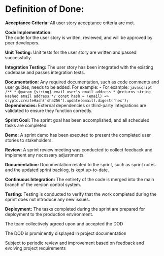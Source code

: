 # Definition of Done:

**Acceptance Criteria:** 
All user story acceptance criteria are met.

**Code Implementation:**  
The code for the user story is written, reviewed, and will be approved by peer developers.

**Unit Testing:** 
Unit tests for the user story are written and passed successfully.

**Integration Testing:**
The user story has been integrated with the existing codebase and passes integration tests.

**Documentation:**
Any required documentation, such as code comments and user guides, needs to be added.
For example:
    - For example:
    ```javascript
    /**
     * @param {string} email user's email address
     * @returns string Hashed email address
     */
    const hash = (email) => crypto.createHash('sha256').update(email).digest('hex');
    ```
**Dependencies:**
External dependencies or third-party integrations are validated to ensure they function correctly.

**Sprint Goal:** 
The sprint goal has been accomplished, and all scheduled tasks are completed.

**Demo:**
A sprint demo has been executed to present the completed user stories to stakeholders.

**Review:**
A sprint review meeting was conducted to collect feedback and implement any necessary adjustments.

**Documentation:** 
Documentation related to the sprint, such as sprint notes and the updated sprint backlog, is kept up-to-date.

**Continuous Integration:** 
The entirety of the code is merged into the main branch of the version control system.

**Testing:** 
Testing is conducted to verify that the work completed during the sprint does not introduce any new issues.

**Deployment:** 
The tasks completed during the sprint are prepared for deployment to the production environment.

The team collectively agreed upon and accepted the DOD

The DOD is prominently displayed in project documentation

Subject to periodic review and improvement based on feedback and evolving project requirements


